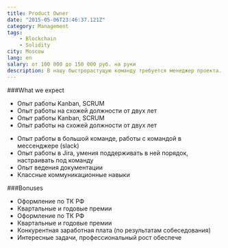 ```yaml
---
title: Product Owner
date: "2015-05-06T23:46:37.121Z"
category: Management
tags: 
    - Blockchain
    - Solidity
city: Moscow
lang: en
salary: от 100 000 до 150 000 руб. на руки
description: В нашу быстрорастущую команду требуется менеджер проекта. Наша миссия — создать лучшую платформу для построения корпоративных месседжинг решений и предоставлять современный продукт для корпоративной коммуникации.
---
```


###What we expect
- Опыт работы Kanban, SCRUM
- Опыт работы на схожей должности от двух лет
- Опыт работы Kanban, SCRUM
- Опыт работы на схожей должности от двух лет
* Опыт работы в большой команде, работы с командой в мессенджере (slack)
* Опыт работы в Jira, умения поддерживать в ней порядок, настраивать под команду
* Опыт ведения документации
* Классные коммуникационные навыки

###Bonuses
- Оформление по ТК РФ
- Квартальные и годовые премии
- Оформление по ТК РФ
- Квартальные и годовые премии
- Конкурентная заработная плата (по результатам собеседования)
- Интересные задачи, профессиональный рост обеспече